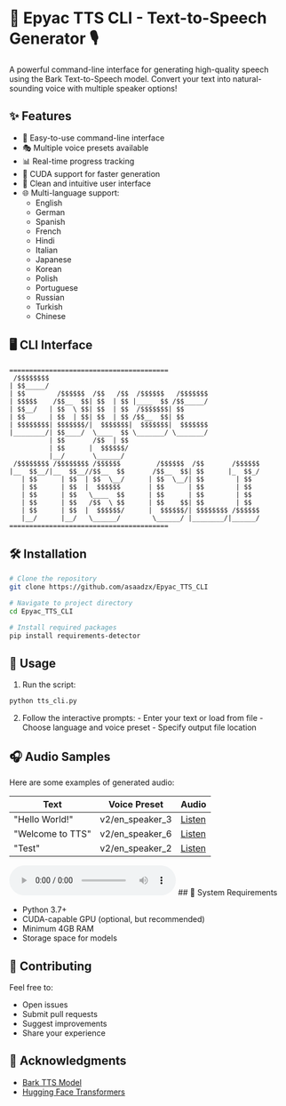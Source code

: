 # 🎯 Epyac TTS CLI - Text-to-Speech Generator 🎙️

A powerful command-line interface for generating high-quality speech using the Bark Text-to-Speech model. Convert your text into natural-sounding voice with multiple speaker options!

## ✨ Features

- 🚀 Easy-to-use command-line interface
- 🎭 Multiple voice presets available
- 📊 Real-time progress tracking
- 💪 CUDA support for faster generation
- 🎨 Clean and intuitive user interface
- 🌐 Multi-language support:
    - English
    - German
    - Spanish
    - French
    - Hindi
    - Italian
    - Japanese
    - Korean
    - Polish
    - Portuguese
    - Russian
    - Turkish
    - Chinese

## 🖥️ CLI Interface

```
========================================
 /$$$$$$$$                                                     
| $$_____/                                                     
| $$        /$$$$$$  /$$   /$$  /$$$$$$   /$$$$$$$             
| $$$$$    /$$__  $$| $$  | $$ |____  $$ /$$_____/             
| $$__/   | $$  \ $$| $$  | $$  /$$$$$$$| $$                   
| $$      | $$  | $$| $$  | $$ /$$__  $$| $$                   
| $$$$$$$$| $$$$$$$/|  $$$$$$$|  $$$$$$$|  $$$$$$$             
|________/| $$____/  \____  $$ \_______/ \_______/             
          | $$       /$$  | $$                                 
          | $$      |  $$$$$$/                                 
          |__/       \______/                                  
 /$$$$$$$$ /$$$$$$$$ /$$$$$$         /$$$$$$  /$$       /$$$$$$
|__  $$__/|__  $$__//$$__  $$       /$$__  $$| $$      |_  $$_/
   | $$      | $$  | $$  \__/      | $$  \__/| $$        | $$  
   | $$      | $$  |  $$$$$$       | $$      | $$        | $$  
   | $$      | $$   \____  $$      | $$      | $$        | $$  
   | $$      | $$   /$$  \ $$      | $$    $$| $$        | $$  
   | $$      | $$  |  $$$$$$/      |  $$$$$$/| $$$$$$$$ /$$$$$$
   |__/      |__/   \______/        \______/ |________/|______/
========================================
```

## 🛠️ Installation

```bash
# Clone the repository
git clone https://github.com/asaadzx/Epyac_TTS_CLI

# Navigate to project directory
cd Epyac_TTS_CLI

# Install required packages
pip install requirements-detector
```

## 🚀 Usage

1. Run the script:
```bash
python tts_cli.py
```

2. Follow the interactive prompts:
        - Enter your text or load from file
        - Choose language and voice preset
        - Specify output file location

## 🎧 Audio Samples

Here are some examples of generated audio:

| Text | Voice Preset | Audio |
|------|-------------|-------|
| "Hello World!" | v2/en_speaker_3 | [Listen](samples/hello_world.wav) |
| "Welcome to TTS" | v2/en_speaker_6 | [Listen](samples/welcome.wav) |
| "Test" | v2/en_speaker_2 | [Listen](samples/test.wav) |
<audio controls autoplay>
  <source src="samples/test.mp3" type="audio/mpeg">
Your browser does not support the audio element.
</audio>
## 🔧 System Requirements

- Python 3.7+
- CUDA-capable GPU (optional, but recommended)
- Minimum 4GB RAM
- Storage space for models

## 👥 Contributing

Feel free to:
- Open issues
- Submit pull requests
- Suggest improvements
- Share your experience

## 🙏 Acknowledgments

- [Bark TTS Model](https://github.com/suno-ai/bark)
- [Hugging Face Transformers](https://huggingface.co/transformers)
